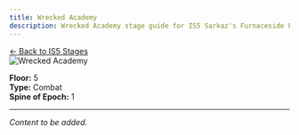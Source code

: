 ```yaml
---
title: Wrecked Academy
description: Wrecked Academy stage guide for IS5 Sarkaz's Furnaceside Fables
---
```


<div class="back-button-container">
  <a href="/is5-sarkaz/stages/" class="back-button">
    <span class="back-arrow">←</span>
    <span class="back-text">Back to IS5 Stages</span>
  </a>
</div>


<img src="/stages/wrecked-academy.png" alt="Wrecked Academy" />

**Floor:** 5  
**Type:** Combat  
**Spine of Epoch:** 1  

---


*Content to be added.*
